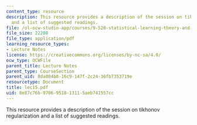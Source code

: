 ```yaml
---
content_type: resource
description: This resource provides a description of the session on tikhonov regularization
  and a list of suggested readings.
file: /ol-ocw-studio-app/courses/9-520-statistical-learning-theory-and-applications-spring-2006/8e87c76b9706951813115aeb741557cc_lec15.pdf
file_size: 22208
file_type: application/pdf
learning_resource_types:
- Lecture Notes
license: https://creativecommons.org/licenses/by-nc-sa/4.0/
ocw_type: OCWFile
parent_title: Lecture Notes
parent_type: CourseSection
parent_uid: 8da084b8-16c9-147f-2c24-36fb7353719e
resourcetype: Document
title: lec15.pdf
uid: 8e87c76b-9706-9518-1311-5aeb741557cc
---
```

This resource provides a description of the session on tikhonov regularization and a list of suggested readings.